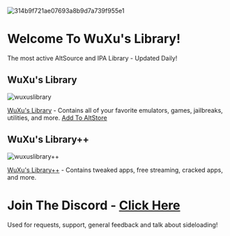 ![314b9f721ae07693a8b9d7a739f955e1](https://user-images.githubusercontent.com/89362339/218333007-5a37edeb-29ae-4f97-abec-3855d2898291.png)

# Welcome To WuXu's Library! 

The most active AltSource and IPA Library - Updated Daily!

## WuXu's Library

![wuxuslibrary](https://user-images.githubusercontent.com/89362339/218333754-aa7d7f46-9a6c-4556-a1a1-a434c1d9a55b.png)

[WuXu's Library](https://altsource.by.lao.sb/browse/?source=https%3A%2F%2Fraw.githubusercontent.com%2FWuXu1%2Fwuxuslibrary%2Fmain%2Fwuxu-complete.json) - Contains all of your favorite emulators, games, jailbreaks, utilities, and more. [Add To AltStore](altstore://source?URL=https://raw.githubusercontent.com/WuXu1/wuxuslibrary/main/wuxu-complete.json)

## WuXu's Library++

![wuxuslibrary++](https://user-images.githubusercontent.com/89362339/218333803-efc45b84-9fc9-4453-989c-3de6cf8f4490.png)

[WuXu's Library++](https://altsource.by.lao.sb/browse/?source=https%3A%2F%2Fraw.githubusercontent.com%2FWuXu1%2Fwuxuslibrary%2Fmain%2Fwuxu-complete%252B%252B.json) - Contains tweaked apps, free streaming, cracked apps, and more.

# Join The Discord - [Click Here](https://discord.gg/ncC2N3tvu2)

Used for requests, support, general feedback and talk about sideloading!
